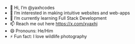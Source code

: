 - 👋 Hi, I’m @yaxhcodes
- 👀 I’m interested in making intuitive websites and web-apps
- 🌱 I’m currently learning Full Stack Development
- 📫 Reach me out here https://x.com/xyaxhj
- 😄 Pronouns: He/Him
- ⚡ Fun fact: I love wildlife photography

<!---
struggler-guts/struggler-guts is a ✨ special ✨ repository because its `README.md` (this file) appears on your GitHub profile.
You can click the Preview link to take a look at your changes.
--->
